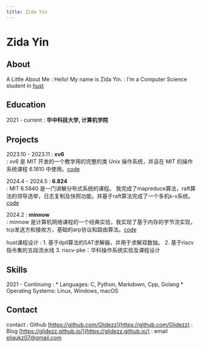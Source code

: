 ```yaml
---
title: Zida Yin
---
```


# Zida Yin


## About


A Little About Me
:    Hello! My name is Zida Yin.
:    I'm a Computer Science student in [hust](https://www.hust.edu.cn/)


## Education


2021 - current
:   **华中科技大学, 计算机学院**
  





## Projects
2023.10 - 2023.11
:    **xv6**      
:    xv6 是 MIT 开发的一个教学用的完整的类 Unix 操作系统，并且在 MIT 的操作系统课程 6.1810 中使用。[code](https://github.com/Glidezz/xv6.git)


2024.4 - 2024.5
:    **6.824**     
:    MIT 6.5840 是一门讲解分布式系统的课程。 我完成了mapreduce算法，raft算法的领导选举，日志复制及快照功能。并基于raft算法完成了一个多机k-v系统。[code](https://github.com/Glidezz/6.5840.git)


2024.2
:    **minnow**     
:    minnow 是计算机网络课程的一个经典实验，我实现了基于内存的字节流实现，tcp发送方和接收方，基础的arp协议和路由算法。[code](https://github.com/Glidezz/minnow.git)

hust课程设计
:    1. 基于dpll算法的SAT求解器，并用于求解双数独。
     2. 基于riscv指令集的五段流水线
     3. riscv-pke：华科操作系统实验及课程设计

## Skills

2021 - Continuing
:    * Languages: C, Python, Markdown, Cpp, Golang
     * Operating Systems: Linux, Windows, macOS








## Contact
contact
:   Github [https://github.com/Glidezz](https://github.com/Glidezz)
:   Blog [https://glidezz.github.io/](https://glidezz.github.io/)
:   email [eliaukz07@gmail.com]()


